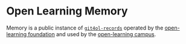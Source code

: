 # Open Learning Memory

Memory is a public instance of [`git4ol-records`](//github.com/open-learning/git4ol-records) operated by the [open-learning foundation](//github.com/open-learning/foundation/) and used by the [open-learning campus](//github.com/open-learning/campus).
